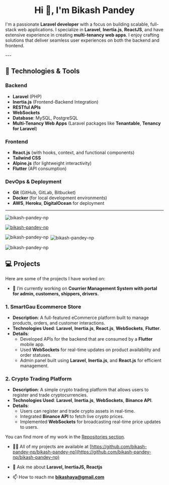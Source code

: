<h1 align="center">Hi 👋, I'm Bikash Pandey</h1>
<p>
  
I'm a passionate **Laravel developer** with a focus on building scalable, full-stack web applications. I specialize in <strong>Laravel</strong>, <strong>Inertia.js</strong>, <strong>ReactJS</strong>, and have extensive experience in creating <strong>multi-tenancy web apps</strong>. I enjoy crafting solutions that deliver seamless user experiences on both the backend and frontend.

</p>
---

## 🚀 Technologies & Tools

### **Backend**  
- **Laravel** (PHP)
- **Inertia.js** (Frontend-Backend Integration)
- **RESTful APIs**
- **WebSockets**
- **Database**: MySQL, PostgreSQL
- **Multi-Tenancy Web Apps** (Laravel packages like **Tenantable**, **Tenancy for Laravel**)

### **Frontend**  
- **React.js** (with hooks, context, and functional components)
- **Tailwind CSS**
- **Alpine.js** (for lightweight interactivity)
- **Flutter** (API consumption)

### **DevOps & Deployment**  
- **Git** (GitHub, GitLab, Bitbucket)
- **Docker** (for local development environments)
- **AWS**, **Heroku**, **DigitalOcean** for deployment

---


<p align="left"> <img src="https://komarev.com/ghpvc/?username=bikash-pandey-np&label=Profile%20views&color=0e75b6&style=flat" alt="bikash-pandey-np" /> </p>

<p align="left"> <a href="https://github.com/ryo-ma/github-profile-trophy"><img src="https://github-profile-trophy.vercel.app/?username=bikash-pandey-np" alt="bikash-pandey-np" /></a> </p>

<p><img align="left" src="https://github-readme-stats.vercel.app/api/top-langs?username=bikash-pandey-np&show_icons=true&locale=en&layout=compact" alt="bikash-pandey-np" /></p>

<p>&nbsp;<img align="center" src="https://github-readme-stats.vercel.app/api?username=bikash-pandey-np&show_icons=true&locale=en" alt="bikash-pandey-np" /></p>

<p><img align="center" src="https://github-readme-streak-stats.herokuapp.com/?user=bikash-pandey-np&" alt="bikash-pandey-np" /></p>

## 💻 Projects

Here are some of the projects I have worked on:

- 🔭 I’m currently working on **Courrier Management System with portal for admin, customers, shippers, drivers.**

### 1. **SmartGau Ecommerce Store**
   - **Description**: A full-featured eCommerce platform built to manage products, orders, and customer interactions.
   - **Technologies Used**: **Laravel**, **Inertia.js**, **React.js**, **WebSockets**, **Flutter**.
   - **Details**:  
     - Developed APIs for the backend that are consumed by a **Flutter** mobile app.
     - Used **WebSockets** for real-time updates on product availability and order statuses.
     - Admin panel built using **Laravel**, **Inertia.js**, and **React.js** for efficient management.


### 2. **Crypto Trading Platform**
   - **Description**: A simple crypto trading platform that allows users to register and trade cryptocurrencies.
   - **Technologies Used**: **Laravel**, **Inertia.js**, **WebSockets**, **Binance API**.
   - **Details**:  
     - Users can register and trade crypto assets in real-time.
     - Integrated **Binance API** to fetch live crypto prices.
     - Implemented **WebSockets** for broadcasting real-time price updates to users.


You can find more of my work in the [Repositories section](https://github.com/bikash-pandey-np).

- 👨‍💻 All of my projects are available at [https://github.com/bikash-pandey-np/bikash-pandey-np](https://github.com/bikash-pandey-np/bikash-pandey-np)

- 💬 Ask me about **Laravel, InertiaJS, Reactjs**

- 📫 How to reach me **bikashaya@gmail.com**

